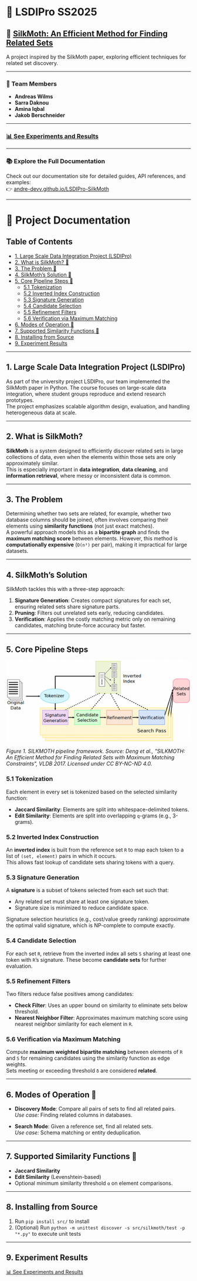# 🦋 LSDIPro SS2025

## 📄 [SilkMoth: An Efficient Method for Finding Related Sets](https://doi.org/10.14778/3115404.3115413)

A project inspired by the SilkMoth paper, exploring efficient techniques for related set discovery.

---

### 👥 Team Members
- **Andreas Wilms**
- **Sarra Daknou**
- **Amina Iqbal**
- **Jakob Berschneider**

---

### [📊 See Experiments and Results](experiments/README.md)

--- 

### 📚 Explore the Full Documentation  
Check out our documentation site for detailed guides, API references, and examples:  
👉 [andre-devv.github.io/LSDIPro-SilkMoth](https://andre-devv.github.io/LSDIPro-SilkMoth/)


---

# 📘 Project Documentation

## Table of Contents

- [1. Large Scale Data Integration Project (LSDIPro)](#1-large-scale-data-integration-project-lsdipro)  
- [2. What is SilkMoth? 🐛](#2-what-is-silkmoth)  
- [3. The Problem 🧩](#3-the-problem)  
- [4. SilkMoth’s Solution 🚀](#4-silkmoths-solution)  
- [5. Core Pipeline Steps 🔁](#5-core-pipeline-steps)  
  - [5.1 Tokenization](#51-tokenization)  
  - [5.2 Inverted Index Construction](#52-inverted-index-construction)  
  - [5.3 Signature Generation](#53-signature-generation)  
  - [5.4 Candidate Selection](#54-candidate-selection)  
  - [5.5 Refinement Filters](#55-refinement-filters)  
  - [5.6 Verification via Maximum Matching](#56-verification-via-maximum-matching)  
- [6. Modes of Operation 🧪](#6-modes-of-operation-)  
- [7. Supported Similarity Functions 📐](#7-supported-similarity-functions-)  
- [8. Installing from Source](#8-installing-from-source)  
- [9. Experiment Results](#9-experiment-results)  

---

## 1. Large Scale Data Integration Project (LSDIPro)

As part of the university project LSDIPro, our team implemented the SilkMoth paper in Python. The course focuses on large-scale data integration, where student groups reproduce and extend research prototypes.  
The project emphasizes scalable algorithm design, evaluation, and handling heterogeneous data at scale.

---

## 2. What is SilkMoth?

**SilkMoth** is a system designed to efficiently discover related sets in large collections of data, even when the elements within those sets are only approximately similar.  
This is especially important in **data integration**, **data cleaning**, and **information retrieval**, where messy or inconsistent data is common.

---

## 3. The Problem

Determining whether two sets are related, for example, whether two database columns should be joined, often involves comparing their elements using **similarity functions** (not just exact matches).  
A powerful approach models this as a **bipartite graph** and finds the **maximum matching score** between elements. However, this method is **computationally expensive** (`O(n³)` per pair), making it impractical for large datasets.

---

## 4. SilkMoth’s Solution

SilkMoth tackles this with a three-step approach:

1. **Signature Generation**: Creates compact signatures for each set, ensuring related sets share signature parts.  
2. **Pruning**: Filters out unrelated sets early, reducing candidates.  
3. **Verification**: Applies the costly matching metric only on remaining candidates, matching brute-force accuracy but faster.

---

## 5. Core Pipeline Steps

![Figure 1: SILKMOTH Framework Overview](docs/figures/Pipeline.png)

*Figure 1. SILKMOTH pipeline framework. Source: Deng et al., "SILKMOTH: An Efficient Method for Finding Related Sets with Maximum Matching Constraints", VLDB 2017. Licensed under CC BY-NC-ND 4.0.*

### 5.1 Tokenization

Each element in every set is tokenized based on the selected similarity function:  
- **Jaccard Similarity**: Elements are split into whitespace-delimited tokens.  
- **Edit Similarity**: Elements are split into overlapping `q`-grams (e.g., 3-grams).

### 5.2 Inverted Index Construction

An **inverted index** is built from the reference set `R` to map each token to a list of `(set, element)` pairs in which it occurs.  
This allows fast lookup of candidate sets sharing tokens with a query.

### 5.3 Signature Generation

A **signature** is a subset of tokens selected from each set such that:  
- Any related set must share at least one signature token.  
- Signature size is minimized to reduce candidate space.

Signature selection heuristics (e.g., cost/value greedy ranking) approximate the optimal valid signature, which is NP-complete to compute exactly.

### 5.4 Candidate Selection

For each set `R`, retrieve from the inverted index all sets `S` sharing at least one token with `R`’s signature. These become **candidate sets** for further evaluation.

### 5.5 Refinement Filters

Two filters reduce false positives among candidates:  
- **Check Filter**: Uses an upper bound on similarity to eliminate sets below threshold.  
- **Nearest Neighbor Filter**: Approximates maximum matching score using nearest neighbor similarity for each element in `R`.

### 5.6 Verification via Maximum Matching

Compute **maximum weighted bipartite matching** between elements of `R` and `S` for remaining candidates using the similarity function as edge weights.  
Sets meeting or exceeding threshold `δ` are considered **related**.

---

## 6. Modes of Operation 🧪

- **Discovery Mode**: Compare all pairs of sets to find all related pairs.  
  *Use case:* Finding related columns in databases.

- **Search Mode**: Given a reference set, find all related sets.  
  *Use case:* Schema matching or entity deduplication.

---

## 7. Supported Similarity Functions 📐

- **Jaccard Similarity**  
- **Edit Similarity** (Levenshtein-based)  
- Optional minimum similarity threshold `α` on element comparisons.

---

## 8. Installing from Source

1. Run `pip install src/` to install  
2. (Optional) Run `python -m unittest discover -s src/silkmoth/test -p "*.py"` to execute unit tests

---


## 9. Experiment Results

[📊 See Experiments and Results](experiments/README.md)
